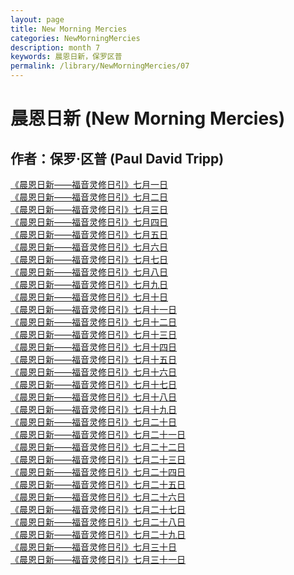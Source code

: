 ```yaml
---
layout: page
title: New Morning Mercies
categories: NewMorningMercies
description: month 7
keywords: 晨恩日新，保罗区普
permalink: /library/NewMorningMercies/07
---
```


# 晨恩日新 (New Morning Mercies)

## 作者：保罗·区普 (Paul David Tripp)

[《晨恩日新——福音灵修日引》七月一日](/library/NewMorningMercies/0701)<br>
[《晨恩日新——福音灵修日引》七月二日](/library/NewMorningMercies/0702)<br>
[《晨恩日新——福音灵修日引》七月三日](/library/NewMorningMercies/0703)<br>
[《晨恩日新——福音灵修日引》七月四日](/library/NewMorningMercies/0704)<br>
[《晨恩日新——福音灵修日引》七月五日](/library/NewMorningMercies/0705)<br>
[《晨恩日新——福音灵修日引》七月六日](/library/NewMorningMercies/0706)<br>
[《晨恩日新——福音灵修日引》七月七日](/library/NewMorningMercies/0707)<br>
[《晨恩日新——福音灵修日引》七月八日](/library/NewMorningMercies/0708)<br>
[《晨恩日新——福音灵修日引》七月九日](/library/NewMorningMercies/0709)<br>
[《晨恩日新——福音灵修日引》七月十日](/library/NewMorningMercies/0710)<br>
[《晨恩日新——福音灵修日引》七月十一日](/library/NewMorningMercies/0711)<br>
[《晨恩日新——福音灵修日引》七月十二日](/library/NewMorningMercies/0712)<br>
[《晨恩日新——福音灵修日引》七月十三日](/library/NewMorningMercies/0713)<br>
[《晨恩日新——福音灵修日引》七月十四日](/library/NewMorningMercies/0714)<br>
[《晨恩日新——福音灵修日引》七月十五日](/library/NewMorningMercies/0715)<br>
[《晨恩日新——福音灵修日引》七月十六日](/library/NewMorningMercies/0716)<br>
[《晨恩日新——福音灵修日引》七月十七日](/library/NewMorningMercies/0717)<br>
[《晨恩日新——福音灵修日引》七月十八日](/library/NewMorningMercies/0718)<br>
[《晨恩日新——福音灵修日引》七月十九日](/library/NewMorningMercies/0719)<br>
[《晨恩日新——福音灵修日引》七月二十日](/library/NewMorningMercies/0720)<br>
[《晨恩日新——福音灵修日引》七月二十一日](/library/NewMorningMercies/0721)<br>
[《晨恩日新——福音灵修日引》七月二十二日](/library/NewMorningMercies/0722)<br>
[《晨恩日新——福音灵修日引》七月二十三日](/library/NewMorningMercies/0723)<br>
[《晨恩日新——福音灵修日引》七月二十四日](/library/NewMorningMercies/0724)<br>
[《晨恩日新——福音灵修日引》七月二十五日](/library/NewMorningMercies/0725)<br>
[《晨恩日新——福音灵修日引》七月二十六日](/library/NewMorningMercies/0726)<br>
[《晨恩日新——福音灵修日引》七月二十七日](/library/NewMorningMercies/0727)<br>
[《晨恩日新——福音灵修日引》七月二十八日](/library/NewMorningMercies/0728)<br>
[《晨恩日新——福音灵修日引》七月二十九日](/library/NewMorningMercies/0729)<br>
[《晨恩日新——福音灵修日引》七月三十日](/library/NewMorningMercies/0730)<br>
[《晨恩日新——福音灵修日引》七月三十一日](/library/NewMorningMercies/0731)<br>